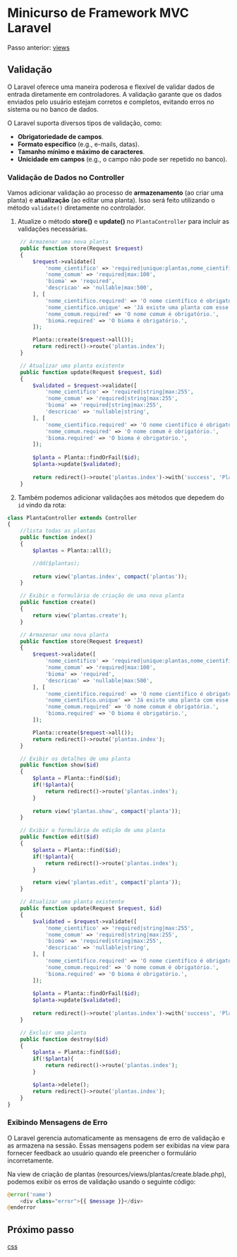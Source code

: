 # Minicurso de Framework MVC Laravel 

Passo anterior: [views](https://github.com/IsadoraPassos/sepex-laravel-2024/blob/main/views.md)

## Validação

O Laravel oferece uma maneira poderosa e flexível de validar dados de entrada diretamente em controladores. A validação garante que os dados enviados pelo usuário estejam corretos e completos, evitando erros no sistema ou no banco de dados.

O Laravel suporta diversos tipos de validação, como:

- **Obrigatoriedade de campos**.
- **Formato específico** (e.g., e-mails, datas).
- **Tamanho mínimo e máximo de caracteres**.
- **Unicidade em campos** (e.g., o campo não pode ser repetido no banco).

### Validação de Dados no Controller
Vamos adicionar validação ao processo de **armazenamento** (ao criar uma planta) e **atualização** (ao editar uma planta). Isso será feito utilizando o método ``validate()`` diretamente no controlador.

1. Atualize o método **store()** e **update()** no ``PlantaController`` para incluir as validações necessárias.
```php
    // Armazenar uma nova planta
    public function store(Request $request)
    {
        $request->validate([
            'nome_cientifico' => 'required|unique:plantas,nome_cientifico|max:255',
            'nome_comum' => 'required|max:100',
            'bioma' => 'required',
            'descricao' => 'nullable|max:500',
        ], [
            'nome_cientifico.required' => 'O nome científico é obrigatório.',
            'nome_cientifico.unique' => 'Já existe uma planta com esse nome científico.',
            'nome_comum.required' => 'O nome comum é obrigatório.',
            'bioma.required' => 'O bioma é obrigatório.',
        ]);

        Planta::create($request->all());
        return redirect()->route('plantas.index');
    }

    // Atualizar uma planta existente
    public function update(Request $request, $id)
    {
        $validated = $request->validate([
            'nome_cientifico' => 'required|string|max:255',
            'nome_comum' => 'required|string|max:255',
            'bioma' => 'required|string|max:255',
            'descricao' => 'nullable|string',
        ], [
            'nome_cientifico.required' => 'O nome científico é obrigatório.',
            'nome_comum.required' => 'O nome comum é obrigatório.',
            'bioma.required' => 'O bioma é obrigatório.',
        ]);
    
        $planta = Planta::findOrFail($id);
        $planta->update($validated);
    
        return redirect()->route('plantas.index')->with('success', 'Planta atualizada com sucesso!');
    }
```
2. Também podemos adicionar validações aos métodos que depedem do ``id`` vindo da rota:
```php
class PlantaController extends Controller
{
    //lista todas as plantas
    public function index()
    {
        $plantas = Planta::all();

        //dd($plantas);
    
        return view('plantas.index', compact('plantas'));
    }

    // Exibir o formulário de criação de uma nova planta
    public function create()
    {
        return view('plantas.create');
    }

    // Armazenar uma nova planta
    public function store(Request $request)
    {
        $request->validate([
            'nome_cientifico' => 'required|unique:plantas,nome_cientifico|max:255',
            'nome_comum' => 'required|max:100',
            'bioma' => 'required',
            'descricao' => 'nullable|max:500',
        ], [
            'nome_cientifico.required' => 'O nome científico é obrigatório.',
            'nome_cientifico.unique' => 'Já existe uma planta com esse nome científico.',
            'nome_comum.required' => 'O nome comum é obrigatório.',
            'bioma.required' => 'O bioma é obrigatório.',
        ]);

        Planta::create($request->all());
        return redirect()->route('plantas.index');
    }

    // Exibir os detalhes de uma planta
    public function show($id)
    {
        $planta = Planta::find($id);
        if(!$planta){
            return redirect()->route('plantas.index');
        }
            
        return view('plantas.show', compact('planta'));
    }

    // Exibir o formulário de edição de uma planta
    public function edit($id)
    {
        $planta = Planta::find($id);
        if(!$planta){
            return redirect()->route('plantas.index');
        }

        return view('plantas.edit', compact('planta'));
    }

    // Atualizar uma planta existente
    public function update(Request $request, $id)
    {
        $validated = $request->validate([
            'nome_cientifico' => 'required|string|max:255',
            'nome_comum' => 'required|string|max:255',
            'bioma' => 'required|string|max:255',
            'descricao' => 'nullable|string',
        ], [
            'nome_cientifico.required' => 'O nome científico é obrigatório.',
            'nome_comum.required' => 'O nome comum é obrigatório.',
            'bioma.required' => 'O bioma é obrigatório.',
        ]);
    
        $planta = Planta::findOrFail($id);
        $planta->update($validated);
    
        return redirect()->route('plantas.index')->with('success', 'Planta atualizada com sucesso!');
    }

    // Excluir uma planta
    public function destroy($id)
    {
        $planta = Planta::find($id);
        if(!$planta){
            return redirect()->route('plantas.index');
        }

        $planta->delete();
        return redirect()->route('plantas.index');
    }
}
```

### Exibindo Mensagens de Erro
O Laravel gerencia automaticamente as mensagens de erro de validação e as armazena na sessão. Essas mensagens podem ser exibidas na view para fornecer feedback ao usuário quando ele preencher o formulário incorretamente.

Na view de criação de plantas (resources/views/plantas/create.blade.php), podemos exibir os erros de validação usando o seguinte código:
```php
@error('name')
    <div class="error">{{ $message }}</div>
@enderror
```
## Próximo passo
[css](https://github.com/IsadoraPassos/sepex-laravel-2024/blob/main/css.md)
